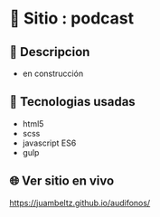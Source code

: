 # :name_badge: Sitio : podcast

## :newspaper: Descripcion 
- en construcción

## 🧠 Tecnologias usadas
- html5
- scss
- javascript ES6
- gulp

## 🌐 Ver sitio en vivo
https://juambeltz.github.io/audifonos/
